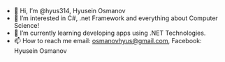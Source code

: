 - 👋 Hi, I’m @hyus314, Hyusein Osmanov
- 👀 I’m interested in C#, .net Framework and everything about Computer Science!
- 🌱 I’m currently learning developing apps using .NET Technologies.
- 📫 How to reach me email: osmanovhyus@gmail.com, Facebook: Hyusein Osmanov

